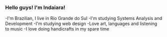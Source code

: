### Hello guys! I'm Indaiara!

<!--
**Indaiara-Ribeiro/Indaiara-Ribeiro** is a ✨ _special_ ✨ repository because its `README.md` (this file) appears on your GitHub profile.

Here are some ideas to get you started:

- 🔭 I’m currently working on ...
- 🌱 I’m currently learning ...
- 👯 I’m looking to collaborate on ...
- 🤔 I’m looking for help with ...
- 💬 Ask me about ...
- 📫 How to reach me: ...
- 😄 Pronouns: ...
- ⚡ Fun fact: ...
-->

-I'm Brazilian, I live in Rio Grande do Sul
-I'm studying Systems Analysis and Development
-I'm studying web design
-Love art, languages and listening to music
-I love doing handicrafts in my spare time

